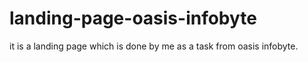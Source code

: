 # landing-page-oasis-infobyte
it is a landing page which is done by me as a task from oasis infobyte. 
